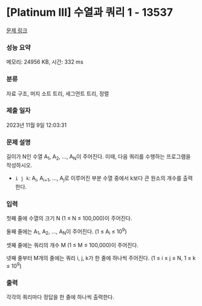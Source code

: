 # [Platinum III] 수열과 쿼리 1 - 13537 

[문제 링크](https://www.acmicpc.net/problem/13537) 

### 성능 요약

메모리: 24956 KB, 시간: 332 ms

### 분류

자료 구조, 머지 소트 트리, 세그먼트 트리, 정렬

### 제출 일자

2023년 11월 9일 12:03:31

### 문제 설명

<p>길이가 N인 수열 A<sub>1</sub>, A<sub>2</sub>, ..., A<sub>N</sub>이 주어진다. 이때, 다음 쿼리를 수행하는 프로그램을 작성하시오.</p>

<ul>
	<li><code>i j k</code>: A<sub>i</sub>, A<sub>i+1</sub>, ..., A<sub>j</sub>로 이루어진 부분 수열 중에서 k보다 큰 원소의 개수를 출력한다.</li>
</ul>

### 입력 

 <p>첫째 줄에 수열의 크기 N (1 ≤ N ≤ 100,000)이 주어진다.</p>

<p>둘째 줄에는 A<sub>1</sub>, A<sub>2</sub>, ..., A<sub>N</sub>이 주어진다. (1 ≤ A<sub>i</sub> ≤ 10<sup>9</sup>)</p>

<p>셋째 줄에는 쿼리의 개수 M (1 ≤ M ≤ 100,000)이 주어진다.</p>

<p>넷째 줄부터 M개의 줄에는 쿼리 i, j, k가 한 줄에 하나씩 주어진다. (1 ≤ i ≤ j ≤ N, 1 ≤ k ≤ 10<sup>9</sup>)</p>

### 출력 

 <p>각각의 쿼리마다 정답을 한 줄에 하나씩 출력한다.</p>

